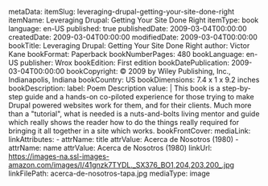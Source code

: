 metaData:
    itemSlug: leveraging-drupal-getting-your-site-done-right
    itemName: Leveraging Drupal: Getting Your Site Done Right
    itemType: book
    language: en-US
    published: true
    publishedDate: 2009-03-04T00:00:00
    createdDate: 2009-03-04T00:00:00
    modifiedDate: 2009-03-04T00:00:00
bookTitle: Leveraging Drupal: Getting Your Site Done Right
author: Victor Kane
bookFormat: Paperback
bookNumberPages: 480
bookLanguage: en-US
publisher: Wrox
bookEdition: First edition
bookDatePublication: 2009-03-04T00:00:00
bookCopyright: © 2009 by Wiley Publishing, Inc., Indianapolis, Indiana
bookCountry: US
bookDimensions: 7.4 x 1 x 9.2 inches
bookDescription:
    label: Poem Description
    value: |
        This book is a step-by-step guide and a hands-on co-piloted experience for those trying to make Drupal powered websites work for them, and for their clients. Much more than a "tutorial", what is needed is a nuts-and-bolts living mentor and guide which really shows the reader how to do the things really required for bringing it all together in a site which works.
bookFrontCover:
    mediaLink:
        linkAttributes:
            - attrName: title
              attrValue: Acerca de Nosotros (1980)
            - attrName: name
              attrValue: Acerca de Nosotros (1980)
        linkUrl: https://images-na.ssl-images-amazon.com/images/I/41gnzk7TYDL._SX376_BO1,204,203,200_.jpg
        linkFilePath: acerca-de-nosotros-tapa.jpg
    mediaType: image
